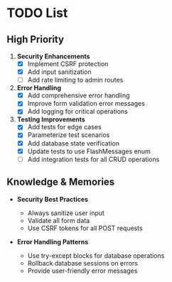 # TODO List

## High Priority
1. **Security Enhancements**
   - [x] Implement CSRF protection
   - [x] Add input sanitization
   - [ ] Add rate limiting to admin routes

2. **Error Handling**
   - [x] Add comprehensive error handling
   - [x] Improve form validation error messages
   - [x] Add logging for critical operations

3. **Testing Improvements**
   - [x] Add tests for edge cases
   - [x] Parameterize test scenarios
   - [x] Add database state verification
   - [x] Update tests to use FlashMessages enum
   - [ ] Add integration tests for all CRUD operations

## Knowledge & Memories
- **Security Best Practices**
  * Always sanitize user input
  * Validate all form data
  * Use CSRF tokens for all POST requests

- **Error Handling Patterns**
  * Use try-except blocks for database operations
  * Rollback database sessions on errors
  * Provide user-friendly error messages

